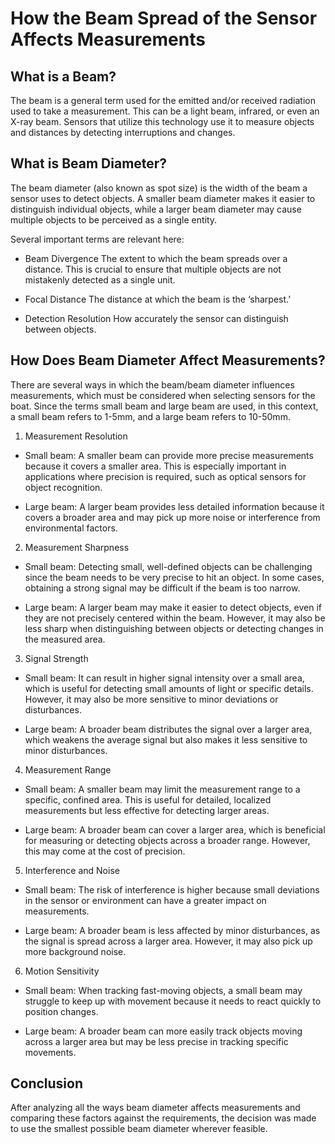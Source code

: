 # How the Beam Spread of the Sensor Affects Measurements

## What is a Beam?

The beam is a general term used for the emitted and/or received radiation used to take a measurement.
This can be a light beam, infrared, or even an X-ray beam.
Sensors that utilize this technology use it to measure objects and distances by detecting interruptions and changes.

## What is Beam Diameter?

The beam diameter (also known as spot size) is the width of the beam a sensor uses to detect objects. A smaller beam diameter makes it easier to distinguish individual objects, while a larger beam diameter may cause multiple objects to be perceived as a single entity.

Several important terms are relevant here:

- Beam Divergence
The extent to which the beam spreads over a distance. This is crucial to ensure that multiple objects are not mistakenly detected as a single unit.

- Focal Distance
The distance at which the beam is the ‘sharpest.’

- Detection Resolution
How accurately the sensor can distinguish between objects.

## How Does Beam Diameter Affect Measurements?

There are several ways in which the beam/beam diameter influences measurements, which must be considered when selecting sensors for the boat.
Since the terms small beam and large beam are used, in this context, a small beam refers to 1-5mm, and a large beam refers to 10-50mm.

1. Measurement Resolution

- Small beam: A smaller beam can provide more precise measurements because it covers a smaller area. This is especially important in applications where precision is required, such as optical sensors for object recognition.

- Large beam: A larger beam provides less detailed information because it covers a broader area and may pick up more noise or interference from environmental factors.

2. Measurement Sharpness

- Small beam: Detecting small, well-defined objects can be challenging since the beam needs to be very precise to hit an object. In some cases, obtaining a strong signal may be difficult if the beam is too narrow.

- Large beam: A larger beam may make it easier to detect objects, even if they are not precisely centered within the beam. However, it may also be less sharp when distinguishing between objects or detecting changes in the measured area.

3. Signal Strength

- Small beam: It can result in higher signal intensity over a small area, which is useful for detecting small amounts of light or specific details. However, it may also be more sensitive to minor deviations or disturbances.

- Large beam: A broader beam distributes the signal over a larger area, which weakens the average signal but also makes it less sensitive to minor disturbances.

4. Measurement Range

- Small beam: A smaller beam may limit the measurement range to a specific, confined area. This is useful for detailed, localized measurements but less effective for detecting larger areas.

- Large beam: A broader beam can cover a larger area, which is beneficial for measuring or detecting objects across a broader range. However, this may come at the cost of precision.

5. Interference and Noise

- Small beam: The risk of interference is higher because small deviations in the sensor or environment can have a greater impact on measurements.

- Large beam: A broader beam is less affected by minor disturbances, as the signal is spread across a larger area. However, it may also pick up more background noise.

6. Motion Sensitivity

- Small beam: When tracking fast-moving objects, a small beam may struggle to keep up with movement because it needs to react quickly to position changes.

- Large beam: A broader beam can more easily track objects moving across a larger area but may be less precise in tracking specific movements.

## Conclusion

After analyzing all the ways beam diameter affects measurements and comparing these factors against the requirements, the decision was made to use the smallest possible beam diameter wherever feasible.
